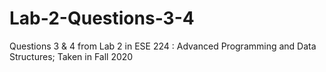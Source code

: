 # Lab-2-Questions-3-4
Questions 3 &amp; 4 from Lab 2 in ESE 224 : Advanced Programming and Data Structures; Taken in Fall 2020
